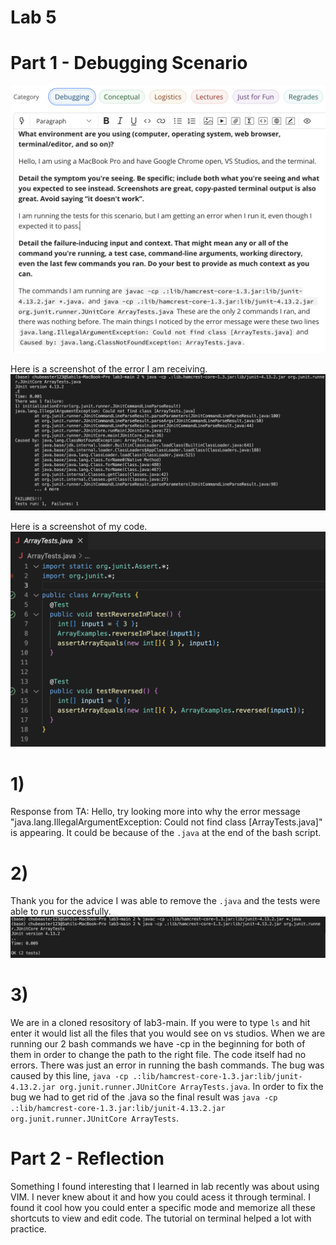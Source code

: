 # Lab 5
# Part 1 - Debugging Scenario
![Image](cse15l-lab5-thread.png)

Here is a screenshot of the error I am receiving.
![Image](cse15l-lab5-error.png)

Here is a screenshot of my code.
![Image](cse15l-lab5-code.png)

# 1) 
Response from TA: Hello, try looking more into why the error message "java.lang.IllegalArgumentException: Could not find class [ArrayTests.java]" is appearing. It could be because of the `.java` at the end of the bash script.

# 2)
Thank you for the advice I was able to remove the `.java` and the tests were able to run successfully.
![Image](cse15l-lab5-testpass.png)

# 3)
We are in a cloned resository of lab3-main. If you were to type `ls` and hit enter it would list all the files that you would
see on vs studios. When we are running our 2 bash commands we have -cp in the beginning for both of them in order to change the path
to the right file. The code itself had no errors. There was just an error in running the bash commands. The bug was caused 
by this line, `java -cp .:lib/hamcrest-core-1.3.jar:lib/junit-4.13.2.jar org.junit.runner.JUnitCore ArrayTests.java`. In 
order to fix the bug we had to get rid of the .java so the final result was `java -cp .:lib/hamcrest-core-1.3.jar:lib/junit-4.13.2.jar org.junit.runner.JUnitCore ArrayTests`.


# Part 2 - Reflection
Something I found interesting that I learned in lab recently was about using VIM. I never knew about it and how you could acess it through
terminal. I found it cool how you could enter a specific mode and memorize all these shortcuts to view and edit code. The tutorial on terminal helped a lot with practice. 


